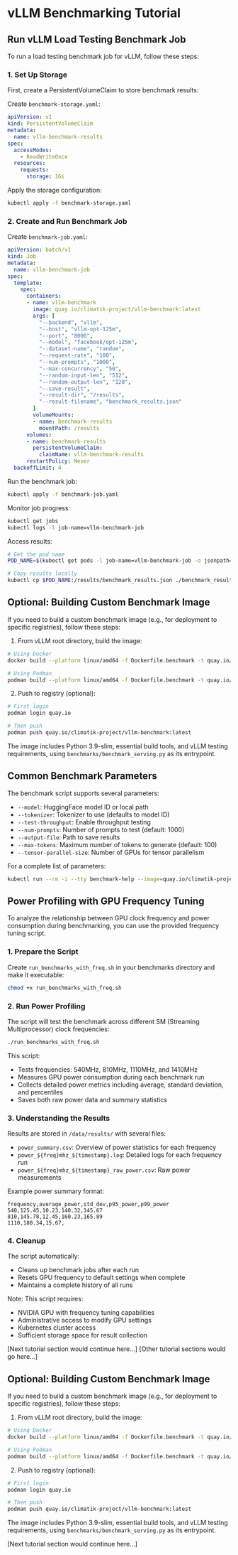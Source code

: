 # vLLM Benchmarking Tutorial

## Run vLLM Load Testing Benchmark Job

To run a load testing benchmark job for vLLM, follow these steps:

### 1. Set Up Storage

First, create a PersistentVolumeClaim to store benchmark results:

Create `benchmark-storage.yaml`:
```yaml
apiVersion: v1
kind: PersistentVolumeClaim
metadata:
  name: vllm-benchmark-results
spec:
  accessModes:
    - ReadWriteOnce
  resources:
    requests:
      storage: 1Gi
```

Apply the storage configuration:
```bash
kubectl apply -f benchmark-storage.yaml
```

### 2. Create and Run Benchmark Job

Create `benchmark-job.yaml`:
```yaml
apiVersion: batch/v1
kind: Job
metadata:
  name: vllm-benchmark-job
spec:
  template:
    spec:
      containers:
      - name: vllm-benchmark
        image: quay.io/climatik-project/vllm-benchmark:latest
        args: [
          "--backend", "vllm",
          "--host", "vllm-opt-125m",
          "--port", "8000",
          "--model", "facebook/opt-125m",
          "--dataset-name", "random",
          "--request-rate", "100",
          "--num-prompts", "1000",
          "--max-concurrency", "50",
          "--random-input-len", "512",
          "--random-output-len", "128",
          "--save-result",
          "--result-dir", "/results",
          "--result-filename", "benchmark_results.json"
        ]
        volumeMounts:
        - name: benchmark-results
          mountPath: /results
      volumes:
      - name: benchmark-results
        persistentVolumeClaim:
          claimName: vllm-benchmark-results
      restartPolicy: Never
  backoffLimit: 4
```

Run the benchmark job:
```bash
kubectl apply -f benchmark-job.yaml
```

Monitor job progress:
```bash
kubectl get jobs
kubectl logs -l job-name=vllm-benchmark-job
```

Access results:
```bash
# Get the pod name
POD_NAME=$(kubectl get pods -l job-name=vllm-benchmark-job -o jsonpath='{.items[0].metadata.name}')

# Copy results locally
kubectl cp $POD_NAME:/results/benchmark_results.json ./benchmark_results.json
```

## Optional: Building Custom Benchmark Image

If you need to build a custom benchmark image (e.g., for deployment to specific registries), follow these steps:

1. From vLLM root directory, build the image:
```bash
# Using Docker
docker build --platform linux/amd64 -f Dockerfile.benchmark -t quay.io/climatik-project/vllm-benchmark:latest .

# Using Podman
podman build --platform linux/amd64 -f Dockerfile.benchmark -t quay.io/climatik-project/vllm-benchmark:latest .
```

2. Push to registry (optional):
```bash
# First login
podman login quay.io

# Then push
podman push quay.io/climatik-project/vllm-benchmark:latest
```

The image includes Python 3.9-slim, essential build tools, and vLLM testing requirements, using `benchmarks/benchmark_serving.py` as its entrypoint.

## Common Benchmark Parameters

The benchmark script supports several parameters:
- `--model`: HuggingFace model ID or local path
- `--tokenizer`: Tokenizer to use (defaults to model ID)
- `--test-throughput`: Enable throughput testing
- `--num-prompts`: Number of prompts to test (default: 1000)
- `--output-file`: Path to save results
- `--max-tokens`: Maximum number of tokens to generate (default: 100)
- `--tensor-parallel-size`: Number of GPUs for tensor parallelism

For a complete list of parameters:
```bash
kubectl run --rm -i --tty benchmark-help --image=quay.io/climatik-project/vllm-benchmark:latest -- --help
```

## Power Profiling with GPU Frequency Tuning

To analyze the relationship between GPU clock frequency and power consumption during benchmarking, you can use the provided frequency tuning script.

### 1. Prepare the Script

Create `run_benchmarks_with_freq.sh` in your benchmarks directory and make it executable:
```bash
chmod +x run_benchmarks_with_freq.sh
```

### 2. Run Power Profiling

The script will test the benchmark across different SM (Streaming Multiprocessor) clock frequencies:
```bash
./run_benchmarks_with_freq.sh
```

This script:
- Tests frequencies: 540MHz, 810MHz, 1110MHz, and 1410MHz
- Measures GPU power consumption during each benchmark run
- Collects detailed power metrics including average, standard deviation, and percentiles
- Saves both raw power data and summary statistics

### 3. Understanding the Results

Results are stored in `/data/results/` with several files:
- `power_summary.csv`: Overview of power statistics for each frequency
- `power_${freq}mhz_${timestamp}.log`: Detailed logs for each frequency run
- `power_${freq}mhz_${timestamp}_raw_power.csv`: Raw power measurements

Example power summary format:
```csv
frequency,average_power,std_dev,p95_power,p99_power
540,125.45,10.23,140.32,145.67
810,145.78,12.45,160.23,165.89
1110,180.34,15.67,
```

### 4. Cleanup

The script automatically:
- Cleans up benchmark jobs after each run
- Resets GPU frequency to default settings when complete
- Maintains a complete history of all runs

Note: This script requires:
- NVIDIA GPU with frequency tuning capabilities
- Administrative access to modify GPU settings
- Kubernetes cluster access
- Sufficient storage space for result collection

[Next tutorial section would continue here...] 
[Other tutorial sections would go here...]

## Optional: Building Custom Benchmark Image

If you need to build a custom benchmark image (e.g., for deployment to specific registries), follow these steps:

1. From vLLM root directory, build the image:
```bash
# Using Docker
docker build --platform linux/amd64 -f Dockerfile.benchmark -t quay.io/climatik-project/vllm-benchmark:latest .

# Using Podman
podman build --platform linux/amd64 -f Dockerfile.benchmark -t quay.io/climatik-project/vllm-benchmark:latest .
```

2. Push to registry (optional):
```bash
# First login
podman login quay.io

# Then push
podman push quay.io/climatik-project/vllm-benchmark:latest
```

The image includes Python 3.9-slim, essential build tools, and vLLM testing requirements, using `benchmarks/benchmark_serving.py` as its entrypoint.

[Next tutorial section would continue here...] 
 